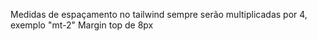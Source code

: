 Medidas de espaçamento no tailwind sempre serão multiplicadas por 4, exemplo "mt-2" Margin top de 8px